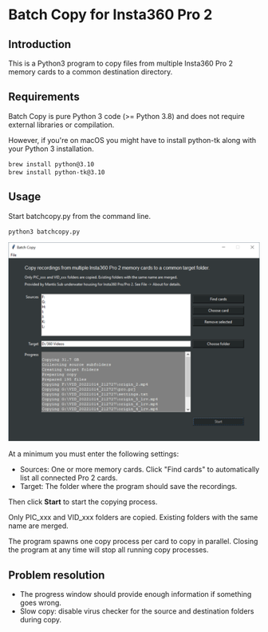 
# Batch Copy for Insta360 Pro 2

## Introduction

This is a Python3 program to copy files from multiple Insta360 Pro 2 memory cards to a common destination directory.


## Requirements

Batch Copy is pure Python 3 code (>= Python 3.8) and does not require external libraries or compilation. 

However, if you're on macOS you might have to install python-tk along with your Python 3 installation.

```
brew install python@3.10
brew install python-tk@3.10
```


## Usage

Start batchcopy.py from the command line.

```
python3 batchcopy.py
```

![alt text](./batchcopy.png)

At a minimum you must enter the following settings:

- Sources: One or more memory cards. Click "Find cards" to automatically list all connected Pro 2 cards.
- Target: The folder where the program should save the recordings.

Then click **Start** to start the copying process.

Only PIC_xxx and VID_xxx folders are copied. Existing folders with the same name are merged. 

The program spawns one copy process per card to copy in parallel. Closing the program at any time will stop all running copy processes.


## Problem resolution

- The progress window should provide enough information if something goes wrong.
- Slow copy: disable virus checker for the source and destination folders during copy.

